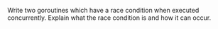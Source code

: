 Write two goroutines which have a race condition when executed concurrently. Explain what the race condition is and how it can occur.